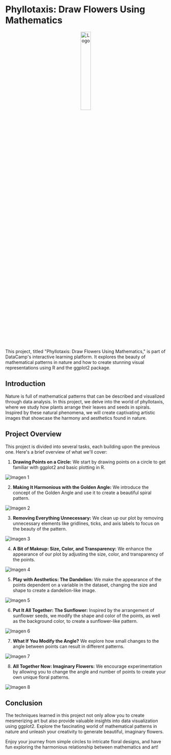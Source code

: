 # Phyllotaxis: Draw Flowers Using Mathematics

<div align="center">
    <img src="https://thedatascientist.digital/img/logo.png" alt="Logo" width="25%">
</div>


This project, titled "Phyllotaxis: Draw Flowers Using Mathematics," is part of DataCamp's interactive learning platform. It explores the beauty of mathematical patterns in nature and how to create stunning visual representations using R and the ggplot2 package.

## Introduction

Nature is full of mathematical patterns that can be described and visualized through data analysis. In this project, we delve into the world of phyllotaxis, where we study how plants arrange their leaves and seeds in spirals. Inspired by these natural phenomena, we will create captivating artistic images that showcase the harmony and aesthetics found in nature.

## Project Overview

This project is divided into several tasks, each building upon the previous one. Here's a brief overview of what we'll cover:

1. **Drawing Points on a Circle:** We start by drawing points on a circle to get familiar with ggplot2 and basic plotting in R.

![Imagen 1](img/1.png)

2. **Making It Harmonious with the Golden Angle:** We introduce the concept of the Golden Angle and use it to create a beautiful spiral pattern.

![Imagen 2](img/2.png)

3. **Removing Everything Unnecessary:** We clean up our plot by removing unnecessary elements like gridlines, ticks, and axis labels to focus on the beauty of the pattern.

![Imagen 3](img/3.png)

4. **A Bit of Makeup: Size, Color, and Transparency:** We enhance the appearance of our plot by adjusting the size, color, and transparency of the points.

![Imagen 4](img/4.png)

5. **Play with Aesthetics: The Dandelion:** We make the appearance of the points dependent on a variable in the dataset, changing the size and shape to create a dandelion-like image.

![Imagen 5](img/5.png)

6. **Put It All Together: The Sunflower:** Inspired by the arrangement of sunflower seeds, we modify the shape and color of the points, as well as the background color, to create a sunflower-like pattern.

![Imagen 6](img/6.png)

7. **What If You Modify the Angle?** We explore how small changes to the angle between points can result in different patterns.

![Imagen 7](img/7.png)

8. **All Together Now: Imaginary Flowers:** We encourage experimentation by allowing you to change the angle and number of points to create your own unique floral patterns.

![Imagen 8](img/8.png)

## Conclusion

The techniques learned in this project not only allow you to create mesmerizing art but also provide valuable insights into data visualization using ggplot2. Explore the fascinating world of mathematical patterns in nature and unleash your creativity to generate beautiful, imaginary flowers.

Enjoy your journey from simple circles to intricate floral designs, and have fun exploring the harmonious relationship between mathematics and art!